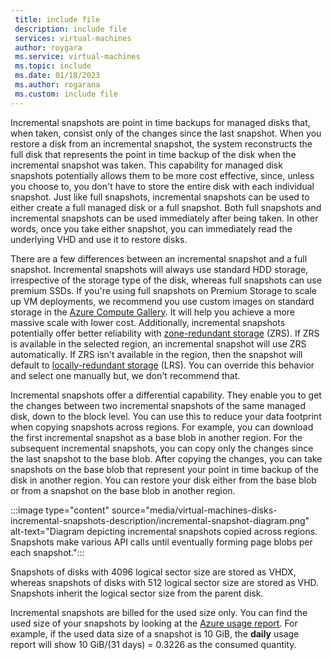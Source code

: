 ```yaml
---
 title: include file
 description: include file
 services: virtual-machines
 author: roygara
 ms.service: virtual-machines
 ms.topic: include
 ms.date: 01/18/2023
 ms.author: rogarana
 ms.custom: include file
---
```


Incremental snapshots are point in time backups for managed disks that, when taken, consist only of the changes since the last snapshot. When you restore a disk from an incremental snapshot, the system reconstructs the full disk that represents the point in time backup of the disk when the incremental snapshot was taken. This capability for managed disk snapshots potentially allows them to be more cost effective, since, unless you choose to, you don't have to store the entire disk with each individual snapshot. Just like full snapshots, incremental snapshots can be used to either create a full managed disk or a full snapshot. Both full snapshots and incremental snapshots can be used immediately after being taken. In other words, once you take either snapshot, you can immediately read the underlying VHD and use it to restore disks.

There are a few differences between an incremental snapshot and a full snapshot. Incremental snapshots will always use standard HDD storage, irrespective of the storage type of the disk, whereas full snapshots can use premium SSDs. If you're using full snapshots on Premium Storage to scale up VM deployments, we recommend you use custom images on standard storage in the [Azure Compute Gallery](../articles/virtual-machines/shared-image-galleries.md). It will help you achieve a more massive scale with lower cost. Additionally, incremental snapshots potentially offer better reliability with [zone-redundant storage](../articles/storage/common/storage-redundancy.md) (ZRS). If ZRS is available in the selected region, an incremental snapshot will use ZRS automatically. If ZRS isn't available in the region, then the snapshot will default to [locally-redundant storage](../articles/storage/common/storage-redundancy.md) (LRS). You can override this behavior and select one manually but, we don't recommend that.

Incremental snapshots offer a differential capability. They enable you to get the changes between two incremental snapshots of the same managed disk, down to the block level. You can use this to reduce your data footprint when copying snapshots across regions.  For example, you can download the first incremental snapshot as a base blob in another region. For the subsequent incremental snapshots, you can copy only the changes since the last snapshot to the base blob. After copying the changes, you can take snapshots on the base blob that represent your point in time backup of the disk in another region. You can restore your disk either from the base blob or from a snapshot on the base blob in another region.

:::image type="content" source="media/virtual-machines-disks-incremental-snapshots-description/incremental-snapshot-diagram.png" alt-text="Diagram depicting incremental snapshots copied across regions. Snapshots make various API calls until eventually forming page blobs per each snapshot.":::

Snapshots of disks with 4096 logical sector size are stored as VHDX, whereas snapshots of disks with 512 logical sector size are stored as VHD. Snapshots inherit the logical sector size from the parent disk.

Incremental snapshots are billed for the used size only. You can find the used size of your snapshots by looking at the [Azure usage report](../articles/cost-management-billing/understand/review-individual-bill.md). For example, if the used data size of a snapshot is 10 GiB, the **daily** usage report will show 10 GiB/(31 days) = 0.3226 as the consumed quantity.
